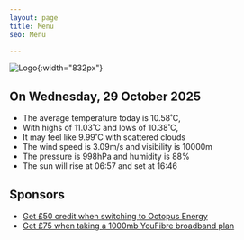 ```yaml
---
layout: page
title: Menu
seo: Menu

---
```


![Logo](/images/logo.jpg){:width="832px"}

<!-- weather_marker starts -->
## On Wednesday, 29 October 2025

- The average temperature today is 10.58˚C,
- With highs of 11.03˚C and lows of 10.38˚C,
- It may feel like 9.99˚C with scattered clouds
- The wind speed is 3.09m/s and visibility is 10000m
- The pressure is 998hPa and humidity is 88%
- The sun will rise at 06:57 and set at 16:46

<!-- weather_marker ends -->

## Sponsors

- [Get £50 credit when switching to Octopus Energy](https://bit.ly/3oD1nnS)
- [Get £75 when taking a 1000mb YouFibre broadband plan](https://aklam.io/91zWhU?)
